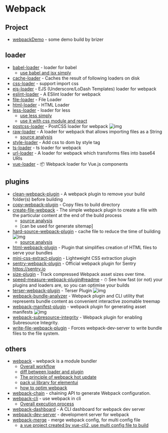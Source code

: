 # Webpack

## Project

- [webpackDemo](https://github.com/FunnyLiu/webpackDemo) - some demo build by brizer

## loader

- [babel-loader](https://www.npmjs.com/package/babel-loader) - loader for babel
    - [use babel and jsx simply](https://github.com/FunnyLiu/webpackDemo#babel-loader-%E5%BC%95%E5%85%A5-jsx-demo03_babelloader)
- [cache-loader](https://github.com/webpack-contrib/cache-loader) - Caches the result of following loaders on disk
- [css-loader](https://www.npmjs.com/package/css-loader) - support import css
- [ejs-loader](https://github.com/difelice/ejs-loader) - EJS (Underscore/LoDash Templates) loader for webpack
- [eslint-loader](https://github.com/webpack-contrib/eslint-loader) - A ESlint loader for webpack
- [file-loader](https://github.com/webpack-contrib/file-loader) - File Loader
- [html-loader](https://github.com/webpack-contrib/html-loader) - HTML Loader
- [less-loader](https://github.com/webpack-contrib/less-loader) - loader for less
    - [use less simply](https://github.com/FunnyLiu/webpackDemo#%E4%BD%BF%E7%94%A8less%E6%9D%A5%E7%AE%A1%E7%90%86%E9%A1%B5%E9%9D%A2%E6%A0%B7%E5%BC%8F-by-demo22_less)
    - [use it with css module and react](https://github.com/FunnyLiu/webpackDemo#%E4%BD%BF%E7%94%A8less%E9%80%9A%E8%BF%87css-module%E6%9D%A5%E7%AE%A1%E7%90%86react%E7%BB%84%E4%BB%B6-by-demo23_less_cssmodule)
- [postcss-loader](https://github.com/webpack-contrib/postcss-loader) - PostCSS loader for webpack ![img](https://img.shields.io/github/stars/webpack-contrib/postcss-loader)
- [raw-loader](https://github.com/webpack-contrib/raw-loader) - A loader for webpack that allows importing files as a String
    - [source analysis](https://github.com/FunnyLiu/raw-loader/tree/readsource)
- [style-loader](https://www.npmjs.com/package/style-loader) - Add css to dom by style tag
- [ts-loader](https://github.com/TypeStrong/ts-loader) - ts loader for webpack
- [url-loader](https://github.com/webpack-contrib/url-loader) - A loader for webpack which transforms files into base64 URIs
- [vue-loader](https://github.com/vuejs/vue-loader) - <g-emoji class="g-emoji" alias="package" fallback-src="https://github.githubassets.com/images/icons/emoji/unicode/1f4e6.png">📦</g-emoji> Webpack loader for Vue.js components

## plugins

- [clean-webpack-plugin](https://github.com/johnagan/clean-webpack-plugin) - A webpack plugin to remove your build folder(s) before building
- [copy-webpack-plugin](https://www.npmjs.com/package/copy-webpack-plugin) - Copy files to build directory
- [create-file-webpack](https://github.com/Appius/create-file-webpack) - The simple webpack plugin to create a file with the particular content at the end of the build process
    - [source analysis](https://github.com/FunnyLiu/create-file-webpack/tree/readsource)
    - [can be used for generate sitemap]
- [hard-source-webpack-plugin](https://github.com/mzgoddard/hard-source-webpack-plugin) - cache file to reduce the time of building ![img](https://img.shields.io/github/stars/mzgoddard/hard-source-webpack-plugin)
    - [source analysis](https://github.com/FunnyLiu/hard-source-webpack-plugin/tree/readsource)
- [html-webpack-plugin](https://www.npmjs.com/package/html-webpack-plugin) - Plugin that simplifies creation of HTML files to serve your bundles
- [mini-css-extract-plugin](https://github.com/webpack-contrib/mini-css-extract-plugin) - Lightweight CSS extraction plugin
- [sentry-webpack-plugin](https://github.com/getsentry/sentry-webpack-plugin) - Official webpack plugin for Sentry <a href="https://sentry.io" rel="nofollow">https://sentry.io</a>
- [size-plugin](https://github.com/GoogleChromeLabs/size-plugin) - Track compressed Webpack asset sizes over time.
- [speed-measure-webpack-plugin#readme](https://github.com/stephencookdev/speed-measure-webpack-plugin#readme) - <g-emoji class="g-emoji" alias="stopwatch" fallback-src="https://github.githubassets.com/images/icons/emoji/unicode/23f1.png">⏱</g-emoji> See how fast (or not) your plugins and loaders are, so you can optimise your builds
- [terser-webpack-plugin](https://github.com/webpack-contrib/terser-webpack-plugin) - Terser Plugin ![img](https://img.shields.io/github/stars/webpack-contrib/terser-webpack-plugin)
- [webpack-bundle-analyzer](https://github.com/webpack-contrib/webpack-bundle-analyzer) - Webpack plugin and CLI utility that represents bundle content as convenient interactive zoomable treemap
- [webpack-manifest-plugin](https://github.com/shellscape/webpack-manifest-plugin) - webpack plugin for generating asset manifests ![img](https://img.shields.io/github/stars/shellscape/webpack-manifest-plugin)
- [webpack-subresource-integrity](https://github.com/waysact/webpack-subresource-integrity) - Webpack plugin for enabling Subresource Integrity.
- [write-file-webpack-plugin](https://github.com/gajus/write-file-webpack-plugin) - Forces webpack-dev-server to write bundle files to the file system.


## others

- [webpack](https://www.npmjs.com/package/webpack) - webpack is a module bundler
    - [Overall workflow](http://omnipotent-front-end.github.io/library/webpack.html#%E6%95%B4%E4%BD%93%E5%B7%A5%E4%BD%9C%E6%B5%81%E7%A8%8B%E6%98%AF%E4%BB%80%E4%B9%88%E6%A0%B7%E5%AD%90%E7%9A%84%EF%BC%9F)
    - [diff between loader and plugin](http://omnipotent-front-end.github.io/library/webpack.html#loader%E5%92%8Cplugin%E6%9C%89%E4%BB%80%E4%B9%88%E5%8C%BA%E5%88%AB%EF%BC%9F%E5%85%B7%E4%BD%93%E4%B8%BE%E4%B8%80%E4%BA%9B%E5%B8%B8%E7%94%A8%E7%9A%84%E5%92%8C%E5%85%B6%E4%BD%9C%E7%94%A8%E3%80%82)
    - [The principle of webpack hot update](http://omnipotent-front-end.github.io/library/webpack.html#webpack%E7%83%AD%E6%9B%BF%E6%8D%A2%E7%9A%84%E5%8E%9F%E7%90%86%E6%98%AF%E4%BB%80%E4%B9%88%EF%BC%9F)
    - [pack ui library for elementui](https://github.com/FunnyLiu/element/tree/readsource)
    - [how to optim webpack](https://brizer.github.io/static/html/webpack-opt.html)
- [webpack-chain](https://github.com/neutrinojs/webpack-chain) - chaining API to generate Webpack configuration.
- [webpack-cli](https://www.npmjs.com/package/webpack-cli) - use webpack in cli
    - [Overall execution process](https://github.com/DDFE/DDFE-blog/issues/12)
- [webpack-dashboard](https://github.com/FormidableLabs/webpack-dashboard) - A CLI dashboard for webpack dev server
- [webpack-dev-server](https://www.npmjs.com/package/webpack-dev-server) - development server for webpack
- [webpack-merge](https://github.com/survivejs/webpack-merge) - merge webpack config, for multi config file
    - [a vue project created by vue-cli2, use multi config file to build](https://github.com/FunnyLiu/vueDemo/blob/master/vueCliDemo/vueCli2/old/build/webpack.dev.conf.js#L5)


































































































